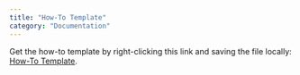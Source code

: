 ```yaml
---
title: "How-To Template"
category: "Documentation"
---
```


Get the how-to template by right-clicking this link and saving the file locally: [How-To Template](https://raw.githubusercontent.com/mendix/docs/development/community/documentation/the-how-to-template.md).
